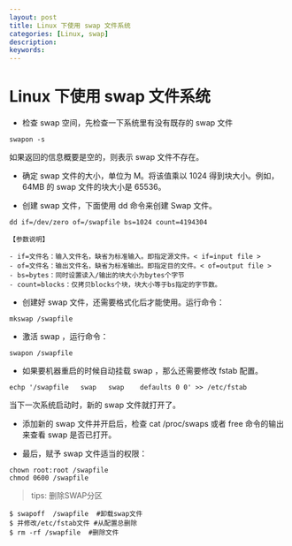 ```yaml
---
layout: post
title: Linux 下使用 swap 文件系统
categories: [Linux, swap]
description:
keywords: 
---
```


# Linux 下使用 swap 文件系统

- 检查 swap 空间，先检查一下系统里有没有既存的 swap 文件

```
swapon -s
```

如果返回的信息概要是空的，则表示 swap 文件不存在。

- 确定 swap 文件的大小，单位为 M。将该值乘以 1024 得到块大小。例如，64MB 的 swap 文件的块大小是 65536。

- 创建 swap 文件，下面使用 dd 命令来创建 Swap 文件。

```
dd if=/dev/zero of=/swapfile bs=1024 count=4194304
```

```
【参数说明】

- if=文件名：输入文件名，缺省为标准输入。即指定源文件。< if=input file >
- of=文件名：输出文件名，缺省为标准输出。即指定目的文件。< of=output file >
- bs=bytes：同时设置读入/输出的块大小为bytes个字节
- count=blocks：仅拷贝blocks个块，块大小等于bs指定的字节数。
```

- 创建好 swap 文件，还需要格式化后才能使用。运行命令：

```
mkswap /swapfile
```

- 激活 swap ，运行命令：

```
swapon /swapfile
```

- 如果要机器重启的时候自动挂载 swap ，那么还需要修改 fstab 配置。

```
echp '/swapfile   swap   swap    defaults 0 0' >> /etc/fstab
```

当下一次系统启动时，新的 swap 文件就打开了。

- 添加新的 swap 文件并开启后，检查 cat /proc/swaps 或者 free 命令的输出来查看 swap 是否已打开。

- 最后，赋予 swap 文件适当的权限：

```
chown root:root /swapfile 
chmod 0600 /swapfile
```

> tips: 删除SWAP分区

```
$ swapoff  /swapfile  #卸载swap文件
$ 并修改/etc/fstab文件 #从配置总删除
$ rm -rf /swapfile  #删除文件
```
